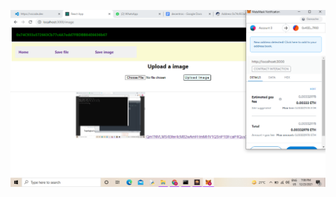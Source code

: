 ![alt text](https://github.com/deepanshu-4/deepanshu-4.github.io/blob/7492d20994f9995d2b29861cc1a27a14dbc8bade/my/dapp5%20(1).png)
